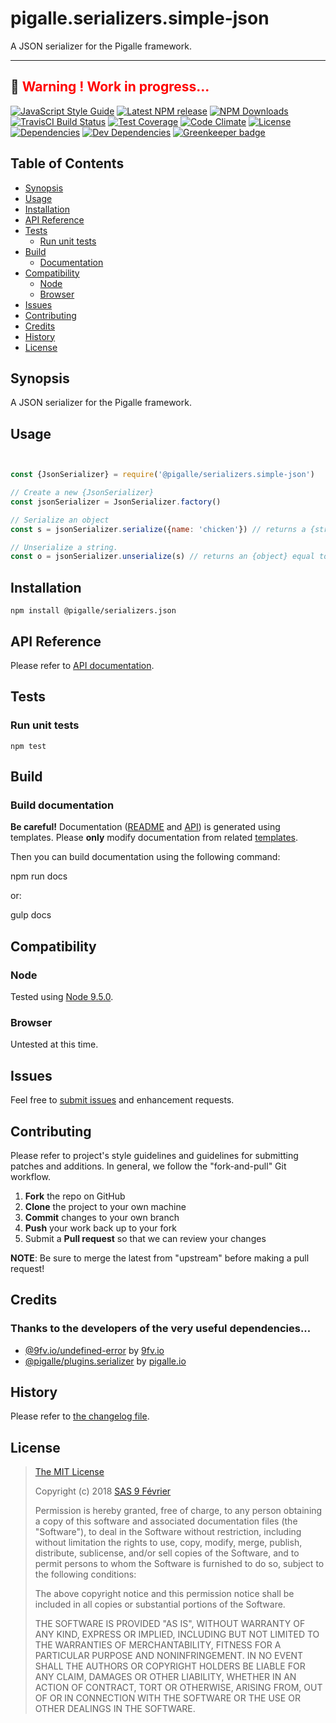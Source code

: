 [npm-badge]: https://img.shields.io/npm/v/@pigalle/serializers.json.svg
[npm-badge-url]: https://www.npmjs.com/package/@pigalle/serializers.json
[npm-downloads-badge]: https://img.shields.io/npm/dt/@pigalle/serializers.json.svg
[npm-downloads-url]: https://npmjs.org/package/@pigalle/serializers.json
[travis-badge]: https://img.shields.io/travis/pigalle-io/pigalle.serializers.simple-json/master.svg?label=TravisCI
[travis-badge-url]: https://travis-ci.org/pigalle-io/pigalle.serializers.simple-json
[circle-badge]: https://circleci.com/gh/pigalle-io/pigalle.serializers.simple-json/tree/master.svg?style=svg&circle-token=
[circle-badge-url]: https://circleci.com/gh/pigalle-io/pigalle.serializers.simple-json/tree/master
[coveralls-badge]: https://coveralls.io/repos/github/pigalle-io/pigalle.serializers.simple-json/badge.svg?branch=master
[coveralls-badge-url]: https://coveralls.io/github/pigalle-io/pigalle.serializers.simple-json?branch=master
[codeclimate-badge]: https://img.shields.io/codeclimate/github/pigalle-io/pigalle.serializers.simple-json.svg
[codeclimate-badge-url]: https://codeclimate.com/github/pigalle-io/pigalle.serializers.simple-json
[ember-observer-badge]: http://emberobserver.com/badges/pigalle.serializers.simple-json.svg
[ember-observer-badge-url]: http://emberobserver.com/addons/pigalle.serializers.simple-json
[license-badge]: https://img.shields.io/npm/l/@pigalle/serializers.json.svg
[license-badge-url]: LICENSE.md
[dependencies-badge]: https://img.shields.io/david/pigalle-io/pigalle.serializers.simple-json.svg
[dependencies-badge-url]: https://david-dm.org/pigalle-io/pigalle.serializers.simple-json
[devDependencies-badge]: https://img.shields.io/david/dev/pigalle-io/pigalle.serializers.simple-json.svg
[devDependencies-badge-url]: https://david-dm.org/pigalle-io/pigalle.serializers.simple-json#info=devDependencies
[greenkeeper-badge]: https://badges.greenkeeper.io/pigalle-io/pigalle.serializers.simple-json.svg
[greenkeeper-badge-url]: https://greenkeeper.io/
[standardjs-badge]: https://img.shields.io/badge/code_style-standard-brightgreen.svg
[standardjs-badge-url]: https://standardjs.com


# pigalle.serializers.simple-json

A JSON serializer for the Pigalle framework.


---
&#x1F34E; <span style="color:red">**__Warning !__ Work in progress...**</span>
---


[![JavaScript Style Guide][standardjs-badge]][standardjs-badge-url]
[![Latest NPM release][npm-badge]][npm-badge-url]
[![NPM Downloads][npm-downloads-badge]][npm-downloads-url]
[![TravisCI Build Status][travis-badge]][travis-badge-url]
[![Test Coverage][coveralls-badge]][coveralls-badge-url]
[![Code Climate][codeclimate-badge]][codeclimate-badge-url]
[![License][license-badge]][license-badge-url]
[![Dependencies][dependencies-badge]][dependencies-badge-url] 
[![Dev Dependencies][devDependencies-badge]][devDependencies-badge-url]
[![Greenkeeper badge][greenkeeper-badge]][greenkeeper-badge-url]

## Table of Contents

* [Synopsis](#synopsis)
* [Usage](#usage)
* [Installation](#installation)
* [API Reference](#api-reference)
* [Tests](#tests)
  * [Run unit tests](#tests_run-unit-tests)
* [Build](#build)
  * [Documentation](#build-documentation)
* [Compatibility](#compatibility)
  * [Node](#compatibility_node)
  * [Browser](#compatibility_browser)
* [Issues](#issues)
* [Contributing](#contributing)
* [Credits](#credits)
* [History](#history)
* [License](#license)

## <a name="synopsis"> Synopsis

A JSON serializer for the Pigalle framework.

## <a name="usage"> Usage

```javascript


const {JsonSerializer} = require('@pigalle/serializers.simple-json')

// Create a new {JsonSerializer}
const jsonSerializer = JsonSerializer.factory()

// Serialize an object
const s = jsonSerializer.serialize({name: 'chicken'}) // returns a {string} equal to {"name": "chicken"}

// Unserialize a string.
const o = jsonSerializer.unserialize(s) // returns an {object} equal to {name: 'chicken'}

```

## <a name="installation"> Installation

    npm install @pigalle/serializers.json

## <a name="api-reference"> API Reference

Please refer to [API documentation](docs/API.md).

## <a name="test"> Tests

### <a name="tests_run-unit-tests"> Run unit tests

    npm test
    
## <a name="build"> Build

### <a name="build-documentation"> Build documentation

**Be careful!** Documentation ([README](README.md) and [API](docs/API.md)) is generated using templates. Please **only** modify documentation from related [templates](./.templates).

Then you can build documentation using the following command:

   npm run docs
   
or:

   gulp docs


## <a name="compatibility"> Compatibility

### <a name="compatibility_node"> Node

Tested using [Node 9.5.0](https://nodejs.org/dist/v9.5.0/docs/api/).

### <a name="compatibility_browser"> Browser

Untested at this time.

## <a name="issues"> Issues

Feel free to [submit issues](https://github.com/pigalle-io/pigalle.serializers.simple-json/issues) and enhancement requests.

## <a name="contributing"> Contributing

Please refer to project's style guidelines and guidelines for submitting patches and additions. In general, we follow the "fork-and-pull" Git workflow.

 1. **Fork** the repo on GitHub
 2. **Clone** the project to your own machine
 3. **Commit** changes to your own branch
 4. **Push** your work back up to your fork
 5. Submit a **Pull request** so that we can review your changes

**NOTE**: Be sure to merge the latest from "upstream" before making a pull request!

## <a name="credits"> Credits

### Thanks to the developers of the very useful dependencies...

* [@9fv.io/undefined-error](https://github.com/9fv/node-undefined-error) by [9fv.io](https://github.com/9fv/)
* [@pigalle/plugins.serializer](https://github.com/pigalle-io/pigalle.plugins.serializer) by [pigalle.io](https://github.com/pigalle-io/)

## <a name="history"> History

Please refer to [the changelog file](docs/CHANGELOG.md).

## <a name="license"> License

>
> [The MIT License](https://opensource.org/licenses/MIT)
>
> Copyright (c) 2018 [SAS 9 Février](https://9fevrier.com/)
>
> Permission is hereby granted, free of charge, to any person obtaining a copy
> of this software and associated documentation files (the "Software"), to deal
> in the Software without restriction, including without limitation the rights
> to use, copy, modify, merge, publish, distribute, sublicense, and/or sell
> copies of the Software, and to permit persons to whom the Software is
> furnished to do so, subject to the following conditions:
>
> The above copyright notice and this permission notice shall be included in all
> copies or substantial portions of the Software.
>
> THE SOFTWARE IS PROVIDED "AS IS", WITHOUT WARRANTY OF ANY KIND, EXPRESS OR
> IMPLIED, INCLUDING BUT NOT LIMITED TO THE WARRANTIES OF MERCHANTABILITY,
> FITNESS FOR A PARTICULAR PURPOSE AND NONINFRINGEMENT. IN NO EVENT SHALL THE
>AUTHORS OR COPYRIGHT HOLDERS BE LIABLE FOR ANY CLAIM, DAMAGES OR OTHER
> LIABILITY, WHETHER IN AN ACTION OF CONTRACT, TORT OR OTHERWISE, ARISING FROM,
> OUT OF OR IN CONNECTION WITH THE SOFTWARE OR THE USE OR OTHER DEALINGS IN THE
> SOFTWARE.
>
